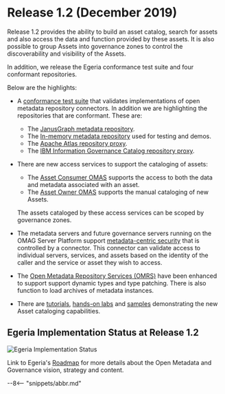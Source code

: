 <!-- SPDX-License-Identifier: CC-BY-4.0 -->
<!-- Copyright Contributors to the Egeria project. -->

# Release 1.2 (December 2019)

Release 1.2 provides the ability to build an asset catalog, search for assets and also
access the data and function provided by these assets.
It is also possible to group Assets into governance zones to control the
discoverability and visibility of the Assets. 

In addition, we release the Egeria conformance test suite and four
conformant repositories.

Below are the highlights:
  
* A [conformance test suite](../open-metadata-conformance-suite)
  that validates implementations of open metadata repository connectors.
  In addition we are highlighting the repositories that are conformant.
  These are:
     * The [JanusGraph metadata repository](../open-metadata-implementation/adapters/open-connectors/repository-services-connectors/open-metadata-collection-store-connectors/graph-repository-connector).
     * The [In-memory metadata repository](../open-metadata-implementation/adapters/open-connectors/repository-services-connectors/open-metadata-collection-store-connectors/inmemory-repository-connector) used for testing and demos.
     * The [Apache Atlas repository proxy](https://github.com/odpi/egeria-connector-apache-atlas).
     * The [IBM Information Governance Catalog repository proxy](https://github.com/odpi/egeria-connector-ibm-information-server).

* There are new access services to support the cataloging of assets:
   * The [Asset Consumer OMAS](../open-metadata-implementation/access-services/asset-consumer) supports the access to both the data and metadata associated with an asset.
   * The [Asset Owner OMAS](../open-metadata-implementation/access-services/asset-owner) supports the manual cataloging of new Assets.
  
  The assets cataloged by these access services can be scoped by governance zones.
  
* The metadata servers and future governance servers running on the OMAG Server Platform
  support [metadata-centric security](../open-metadata-implementation/common-services/metadata-security)
  that is controlled by a connector.  This connector can validate access to individual servers,
  services, and assets based on the identity of the caller and the service or asset
  they wish to access.
  
* The [Open Metadata Repository Services (OMRS)](../open-metadata-implementation/repository-services)
  have been enhanced to support support dynamic types and type patching.
  There is also function to load archives of metadata instances.
     
* There are [tutorials](../open-metadata-resources/open-metadata-tutorials),
  [hands-on labs](../open-metadata-resources/open-metadata-labs/overview) and
  [samples](../open-metadata-resources/open-metadata-samples) demonstrating
  the new Asset cataloging capabilities.

## Egeria Implementation Status at Release 1.2
 
![Egeria Implementation Status](functional-organization-showing-implementation-status-for-1.2.png)
 
 Link to Egeria's [Roadmap](./release-notes/roadmap/) for more details about the
 Open Metadata and Governance vision, strategy and content.

--8<-- "snippets/abbr.md"
